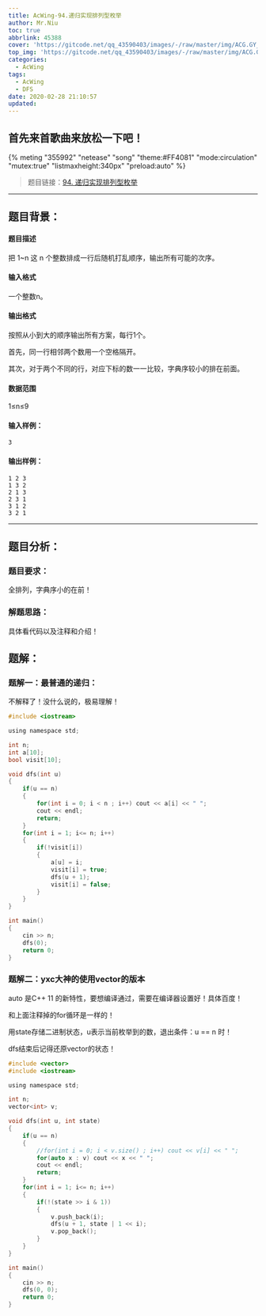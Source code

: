 ```yaml
---
title: AcWing-94.递归实现排列型枚举
author: Mr.Niu
toc: true
abbrlink: 45388
cover: 'https://gitcode.net/qq_43590403/images/-/raw/master/img/ACG.GY_51.jpg'
top_img: 'https://gitcode.net/qq_43590403/images/-/raw/master/img/ACG.GY_51.jpg'
categories:
  - AcWing
tags:
  - AcWing
  - DFS
date: 2020-02-28 21:10:57
updated:
---
```




## 首先来首歌曲来放松一下吧！

{% meting "355992" "netease" "song" "theme:#FF4081" "mode:circulation" "mutex:true" "listmaxheight:340px" "preload:auto"  %}



> 题目链接：[94. 递归实现排列型枚举](https://www.acwing.com/problem/content/description/96/)

---



## 题目背景：



#### 题目描述

把 1~n 这 n 个整数排成一行后随机打乱顺序，输出所有可能的次序。

#### 输入格式

一个整数n。

#### 输出格式

按照从小到大的顺序输出所有方案，每行1个。

首先，同一行相邻两个数用一个空格隔开。

其次，对于两个不同的行，对应下标的数一一比较，字典序较小的排在前面。

#### 数据范围

1≤n≤9

#### 输入样例：

```
3
```

#### 输出样例：

```
1 2 3
1 3 2
2 1 3
2 3 1
3 1 2
3 2 1
```

---



## 题目分析：

### 题目要求：



全排列，字典序小的在前！

### 解题思路：



具体看代码以及注释和介绍！



## 题解：



### 题解一：最普通的递归：



不解释了！没什么说的，极易理解！



```c
#include <iostream> 

using namespace std;

int n;
int a[10];
bool visit[10];

void dfs(int u)
{
	if(u == n)
	{
		for(int i = 0; i < n ; i++) cout << a[i] << " ";
		cout << endl;
		return;
	}
	for(int i = 1; i<= n; i++)
	{
		if(!visit[i])
		{
			a[u] = i;
			visit[i] = true;
			dfs(u + 1);
			visit[i] = false;
		}
	}
}

int main()
{
	cin >> n;
	dfs(0);
	return 0;
}
```



### 题解二：yxc大神的使用vector的版本



auto 是C++ 11 的新特性，要想编译通过，需要在编译器设置好！具体百度！

和上面注释掉的for循环是一样的！

用state存储二进制状态，u表示当前枚举到的数，退出条件：u == n 时！

dfs结束后记得还原vector的状态！



```c
#include <vector>
#include <iostream> 

using namespace std;

int n;
vector<int> v;

void dfs(int u, int state)
{
	if(u == n)
	{
		//for(int i = 0; i < v.size() ; i++) cout << v[i] << " ";
		for(auto x : v) cout << x << " ";
		cout << endl;
		return;
	}
	for(int i = 1; i<= n; i++)
	{
		if(!(state >> i & 1))
		{
			v.push_back(i);
			dfs(u + 1, state | 1 << i);
			v.pop_back();
		}
	}
}

int main()
{
	cin >> n;
	dfs(0, 0);
	return 0;
}
```


